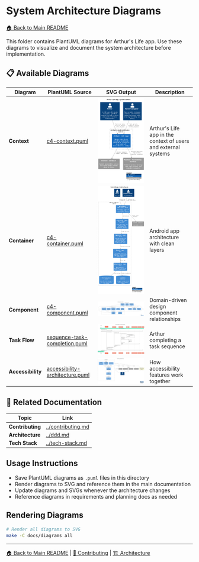 # System Architecture Diagrams

[🏠 Back to Main README](../../README.md)

This folder contains PlantUML diagrams for Arthur's Life app. Use these diagrams
to visualize and document the system architecture before implementation.

## 📋 Available Diagrams

| Diagram | PlantUML Source | SVG Output | Description |
|---------|----------------|------------|-------------|
| **Context** | [c4-context.puml](c4-context.puml) | ![Context](c4-context.svg) | Arthur's Life app in the context of users and external systems |
| **Container** | [c4-container.puml](c4-container.puml) | ![Container](c4-container.svg) | Android app architecture with clean layers |
| **Component** | [c4-component.puml](c4-component.puml) | ![Component](c4-component.svg) | Domain-driven design component relationships |
| **Task Flow** | [sequence-task-completion.puml](sequence-task-completion.puml) | ![Sequence](sequence-task-completion.svg) | Arthur completing a task sequence |
| **Accessibility** | [accessibility-architecture.puml](accessibility-architecture.puml) | ![Accessibility](accessibility-architecture.svg) | How accessibility features work together |

## 🔗 Related Documentation

| Topic | Link |
|-------|------|
| **Contributing** | [../contributing.md](../contributing.md) |
| **Architecture** | [../ddd.md](../ddd.md) |
| **Tech Stack** | [../tech-stack.md](../tech-stack.md) |

## Usage Instructions

- Save PlantUML diagrams as `.puml` files in this directory
- Render diagrams to SVG and reference them in the main documentation
- Update diagrams and SVGs whenever the architecture changes
- Reference diagrams in requirements and planning docs as needed

## Rendering Diagrams

```bash
# Render all diagrams to SVG
make -C docs/diagrams all
```

---

[🏠 Back to Main README](../../README.md) | [📝 Contributing](../contributing.md) | [🏗️ Architecture](../ddd.md)
